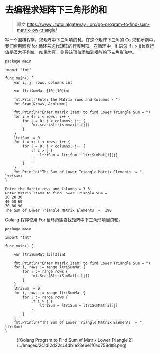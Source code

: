 # 去编程求矩阵下三角形的和

> 原文:[https://www . tutorialgateway . org/go-program-to-find-sum-matrix-low-triangle/](https://www.tutorialgateway.org/go-program-to-find-sum-of-matrix-lower-triangle/)

写一个围棋程序，求矩阵中下三角项的和。在这个矩阵下三角的 Go 求和示例中，我们使用嵌套 for 循环来迭代矩阵的行和列项。在循环中，if 语句(if i > j)检查行值是否大于列值。如果为真，则将该项值添加到矩阵的下三角形和中。

```
package main

import "fmt"

func main() {
    var i, j, rows, columns int

    var ltriSumMat [10][10]int

    fmt.Print("Enter the Matrix rows and Columns = ")
    fmt.Scan(&rows, &columns)

    fmt.Println("Enter Matrix Items to find Lower Triangle Sum = ")
    for i = 0; i < rows; i++ {
        for j = 0; j < columns; j++ {
            fmt.Scan(&ltriSumMat[i][j])
        }
    }
    ltriSum := 0
    for i = 0; i < rows; i++ {
        for j = 0; j < columns; j++ {
            if i > j {
                ltriSum = ltriSum + ltriSumMat[i][j]
            }
        }
    }
    fmt.Println("The Sum of Lower Triangle Matrix Elements  = ", ltriSum)
}
```

```
Enter the Matrix rows and Columns = 3 3
Enter Matrix Items to find Lower Triangle Sum = 
10 20 30
40 50 60
70 80 90
The Sum of Lower Triangle Matrix Elements  =  190
```

Golang 程序使用 For 循环范围查找矩阵中下三角形项目的和。

```
package main

import "fmt"

func main() {

    var ltriSumMat [3][3]int

    fmt.Println("Enter Matrix Items to find Lower Triangle Sum = ")
    for i, rows := range ltriSumMat {
        for j := range rows {
            fmt.Scan(&ltriSumMat[i][j])
        }
    }
    ltriSum := 0
    for i, rows := range ltriSumMat {
        for j := range rows {
            if i > j {
                ltriSum = ltriSum + ltriSumMat[i][j]
            }
        }
    }
    fmt.Println("The Sum of Lower Triangle Matrix Elements  = ", ltriSum)
}
```

<figure class="wp-block-image size-large">![Golang Program to Find Sum of Matrix Lower Triangle 2](../Images/2c1d12d22cc4db1e23e6e1f6ed758d08.png)</figure>